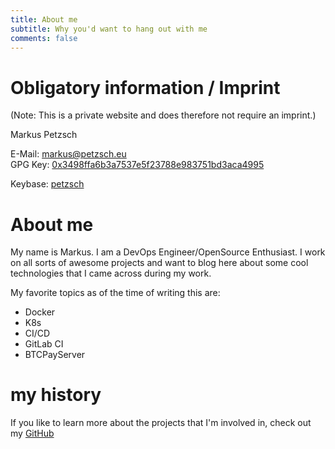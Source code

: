 ```yaml
---
title: About me
subtitle: Why you'd want to hang out with me
comments: false
---
```


# Obligatory information / Imprint  

(Note: This is a private website and does therefore not require an imprint.)  

Markus Petzsch    

E-Mail: markus@petzsch.eu  
GPG Key: [0x3498ffa6b3a7537e5f23788e983751bd3aca4995](https://keyserver.ubuntu.com/pks/lookup?op=get&search=0x3498ffa6b3a7537e5f23788e983751bd3aca4995)  

Keybase: [petzsch](https://keybase.io/petzsch)  

# About me  

My name is Markus. I am a DevOps Engineer/OpenSource Enthusiast. I work on all sorts of awesome projects and want to blog here about some cool technologies that I came across during my work.

My favorite topics as of the time of writing this are:

- Docker
- K8s
- CI/CD
- GitLab CI
- BTCPayServer  

# my history  

If you like to learn more about the projects that I'm involved in, check out my [GitHub](https://github.com/petzsch/)
